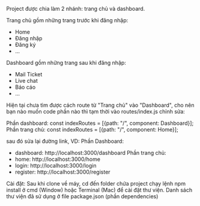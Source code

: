 Project được chia làm 2 nhánh: trang chủ và dashboard.

Trang chủ gồm những trang trước khi đăng nhập:
- Home
- Đăng nhập
- Đăng ký
- ...

Dashboard gồm những trang sau khi đăng nhập:
- Mail Ticket
- Live chat
- Báo cáo
- ...

Hiện tại chưa tìm được cách route từ "Trang chủ" vào "Dashboard", cho nên bạn nào muốn code phần nào thì tạm thời vào routes/index.js chỉnh sửa:

Phần dashboard:
const indexRoutes = [{path: "/", component: Dashboard}];
Phần trang chủ:
const indexRoutes = [{path: "/", component: Home}];

sau đó sửa lại đường link, VD:
Phần Dashboard:
- dashboard: http://localhost:3000/dashboard
Phần trang chủ:
- home: http://localhost:3000/home
- login: http://localhost:3000/login
- register: http://localhost:3000/register

Cài đặt:
Sau khi clone về máy, cd đến folder chứa project chạy lệnh npm install ở cmd (Window) hoặc Terminal (Mac) để cài đặt thư viện.
Danh sách thư viện đã sử dụng ở file package.json (phần dependencies)